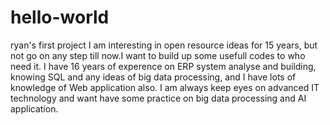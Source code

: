 # hello-world
ryan's first project
I am interesting in open resource ideas for 15 years, but not go on any step till now.I want to build up some usefull codes to who need it. I have 16 years of experence on ERP system analyse and building, knowing SQL and any ideas of big data processing, and I have lots of knowledge of Web application also. I am always keep eyes on advanced IT technology and want have some practice on big data processing and AI application.
